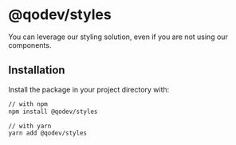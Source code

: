 # @qodev/styles

You can leverage our styling solution, even if you are not using our components.

## Installation

Install the package in your project directory with:

```sh
// with npm
npm install @qodev/styles

// with yarn
yarn add @qodev/styles
```
